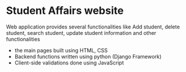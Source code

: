 # Student Affairs website
 Web application provides several functionalities like Add student, delete student, search student, update student information and other functionalities  
- the main pages built using HTML, CSS 
- Backend functions written using python (Django Framework) 
- Client-side validations done using JavaScript 
